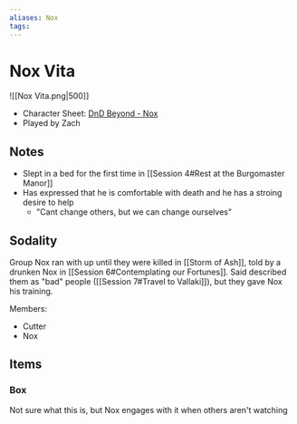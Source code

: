```yaml
---
aliases: Nox
tags: 
---
```


# Nox Vita

![[Nox Vita.png|500]]

- Character Sheet: [DnD Beyond - Nox](https://www.dndbeyond.com/characters/67724958)
- Played by Zach

## Notes

- Slept in a bed for the first time in [[Session 4#Rest at the Burgomaster Manor]]
- Has expressed that he is comfortable with death and he has a stroing desire to help
	- "Cant change others, but we can change ourselves"

## Sodality

Group Nox ran with up until they were killed in [[Storm of Ash]], told by a drunken Nox in [[Session 6#Contemplating our Fortunes]].  Said described them as "bad" people ([[Session 7#Travel to Vallaki]]), but they gave Nox his training.

Members:

- Cutter
- Nox 

## Items

### Box

Not sure what this is, but Nox engages with it when others aren't watching
